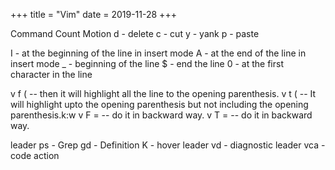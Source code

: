 +++
title = "Vim"
date = 2019-11-28
+++

Command Count Motion
d - delete
c - cut
y - yank
p - paste

I - at the beginning of the line in insert mode
A - at the end of the line in insert mode
_ - beginning of the line
$ - end the line
0 - at the first character in the line

v f ( -- then it will highlight all the line to the opening parenthesis.
v t ( -- It will highlight upto the opening parenthesis but not including the opening parenthesis.k:w
v F = -- do it in backward way.
v T = -- do it in backward way.

leader ps - Grep
gd - Definition
K - hover
leader vd - diagnostic
leader vca - code action
